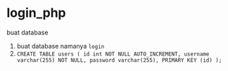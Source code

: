 # login_php

buat database

1. buat database namanya `login`
2. `CREATE TABLE users (
    id int NOT NULL AUTO_INCREMENT,
    username varchar(255) NOT NULL,
    password varchar(255),
    PRIMARY KEY (id)
);`
